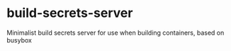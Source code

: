 # build-secrets-server
 Minimalist build secrets server for use when building containers, based on busybox
